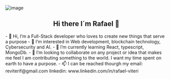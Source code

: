![image](https://user-images.githubusercontent.com/72759173/138168932-aff98f05-6453-4c66-a191-5952b37331a1.png)

<h2 align="center"> Hi there I´m Rafael</a> 👋</h2>
- 👋 Hi, I’m a Full-Stack developer who loves to create new things that serve a purpose 
- 👀 I’m interested in Web development, blockchain technology, Cybersecurity and AI. 
- 🌱 I’m currently learning React, typescript, MongoDb.
- 💞️ I’m looking to collaborate on any project or idea that makes me feel I am contributing something to the world. I want my time spent on earth to have a purpose.
- 📫 I can be reached thourgh my email: reviterif@gmail.com
                                  linkedin: www.linkedin.com/in/rafael-viteri

<!---
rafaelvf/rafaelvf is a ✨ special ✨ repository because its `README.md` (this file) appears on your GitHub profile.
You can click the Preview link to take a look at your changes.
--->
